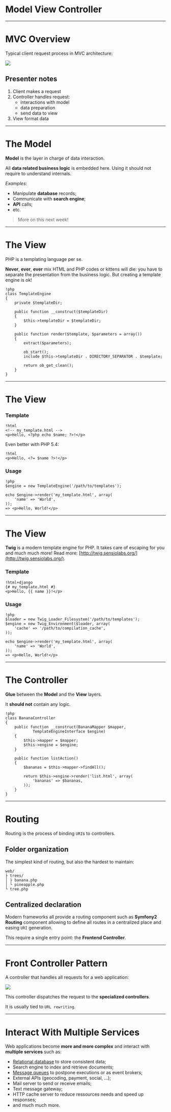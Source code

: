 # Model View Controller
---

# MVC Overview

Typical client request process in MVC architecture:

![](./src/images/MVC.png)

## Presenter notes

1. Client makes a request
1. Controller handles request:
    * interactions with model
    * data preparation
    * send data to view
1. View format data

---

# The Model

**Model** is the layer in charge of data interaction.

All **data related business logic** is embedded here.
Using it should not require to understand internals.

_Examples_:

* Manipulate **database** records;
* Communicate with **search engine**;
* **API** calls;
* etc.

> More on this next week!

---

# The View

PHP is a templating language per se.

**Never**, **ever**, **ever** mix HTML and PHP codes or kittens
will die: you have to separate the presentation from the business logic.
But creating a template engine is ok!

    !php
    class TemplateEngine
    {
        private $templateDir;

        public function __construct($templateDir)
        {
            $this->templateDir = $templateDir;
        }

        public function render($template, $parameters = array())
        {
            extract($parameters);

            ob_start();
            include $this->templateDir . DIRECTORY_SEPARATOR . $template;

            return ob_get_clean();
        }
    }

---

# The View

### Template

    !html
    <!-- my_template.html -->
    <p>Hello, <?php echo $name; ?>!</p>

Even better with PHP 5.4:

    !html
    <p>Hello, <?= $name ?>!</p>


### Usage

    !php
    $engine = new TemplateEngine('/path/to/templates');

    echo $engine->render('my_template.html', array(
        'name' => 'World',
    ));
    => <p>Hello, World!</p>

---

# The View

**Twig** is a modern template engine for PHP. It takes care of escaping for
you and much much more! Read more:
[http://twig.sensiolabs.org/](http://twig.sensiolabs.org/).

### Template

    !html+django
    {# my_template.html #}
    <p>Hello, {{ name }}!</p>


### Usage

    !php
    $loader = new Twig_Loader_Filesystem('/path/to/templates');
    $engine = new Twig_Environment($loader, array(
        'cache' => '/path/to/compilation_cache',
    ));

    echo $engine->render('my_template.html', array(
        'name' => 'World',
    ));
    => <p>Hello, World!</p>

---

# The Controller

**Glue** between the **Model** and the **View** layers.

It **should not** contain any logic.

    !php
    class BananaController
    {
        public function __construct(BananaMapper $mapper,
                TemplateEngineInterface $engine)
        {
            $this->mapper = $mapper;
            $this->engine = $engine;
        }

        public function listAction()
        {
            $bananas = $this->mapper->findAll();

            return $this->engine->render('list.html', array(
                'bananas' => $bananas,
            ));
        }
    }

---

# Routing

Routing is the process of binding `URI`s to controllers.

## Folder organization

The simplest kind of routing, but also the hardest to maintain:

    web/
    ├ trees/
    │ ├ banana.php
    │ └ pineapple.php
    └ tree.php

## Centralized declaration

Modern frameworks all provide a routing component such as **Symfony2 Routing**
component allowing to define all routes in a centralized place and easing
`URI` generation.

This require a single entry point: the **Frontend Controller**.

---

# Front Controller Pattern

A controller that handles all requests for a web application:

![](http://martinfowler.com/eaaCatalog/frontController-sketch.gif)

This controller dispatches the request to the **specialized controllers**.

It is usually tied to `URL rewriting`.

---

# Interact With Multiple Services

Web applications become **more and more complex** and interact with
**multiple services** such as:

* [Relational database](http://en.wikipedia.org/wiki/Relational_database) to store consistent data;
* Search engine to index and retrieve documents;
* [Message queues](http://en.wikipedia.org/wiki/Message_queue) to postpone executions or as event brokers;
* External APIs (geocoding, payment, social, ...);
* Mail server to send or receive emails;
* Text message gateway;
* HTTP cache server to reduce ressources needs and speed up responses;
* and much much more.
